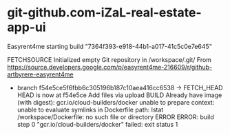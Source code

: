 # git-github.com-iZaL-real-estate-app-ui
Easyrent4me
starting build "7364f393-e918-44b1-a017-41c5c0e7e645"

FETCHSOURCE
Initialized empty Git repository in /workspace/.git/
From https://source.developers.google.com/p/easyrent4me-216609/r/github-artbyrere-easyrent4me
 * branch            f54e5ce5f6fbb6c305196b187c10aea416cc6538 -> FETCH_HEAD
HEAD is now at f54e5ce Add files via upload
BUILD
Already have image (with digest): gcr.io/cloud-builders/docker
unable to prepare context: unable to evaluate symlinks in Dockerfile path: lstat /workspace/Dockerfile: no such file or directory
ERROR
ERROR: build step 0 "gcr.io/cloud-builders/docker" failed: exit status 1
